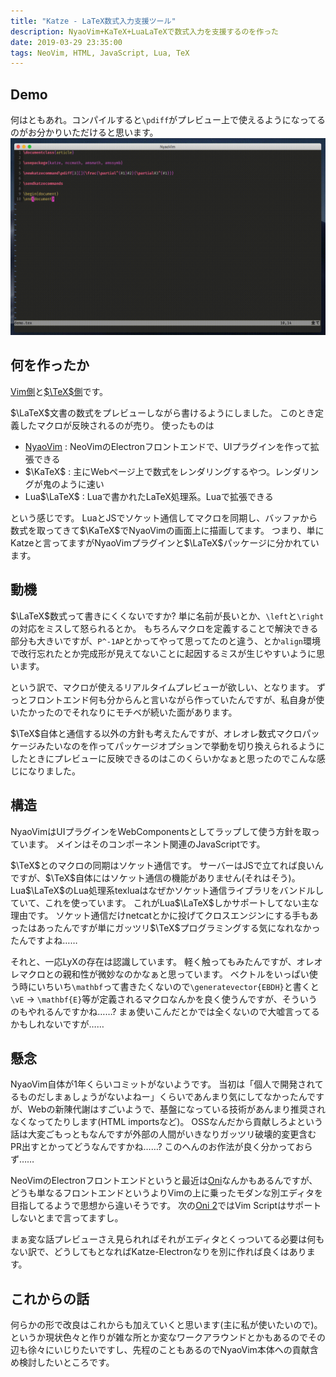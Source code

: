 ```yaml
---
title: "Katze - LaTeX数式入力支援ツール"
description: NyaoVim+KaTeX+LuaLaTeXで数式入力を支援するのを作った
date: 2019-03-29 23:35:00
tags: NeoVim, HTML, JavaScript, Lua, TeX
---
```


## Demo

何はともあれ。コンパイルすると`\pdiff`がプレビュー上で使えるようになってるのがお分かりいただけると思います。
![Demo](/images/katze-demo.gif)

## 何を作ったか

[Vim側](https://github.com/KPCCoiL/katze-nyaovim)と[$\TeX$側](https://github.com/KPCCoiL/katze-lualatex)です。

$\LaTeX$文書の数式をプレビューしながら書けるようにしました。
このとき定義したマクロが反映されるのが売り。
使ったものは

 * [NyaoVim](https://github.com/rhysd/NyaoVim) : NeoVimのElectronフロントエンドで、UIプラグインを作って拡張できる
 * $\KaTeX$ : 主にWebページ上で数式をレンダリングするやつ。レンダリングが鬼のように速い
 * Lua$\LaTeX$ : Luaで書かれたLaTeX処理系。Luaで拡張できる

という感じです。
LuaとJSでソケット通信してマクロを同期し、バッファから数式を取ってきて$\KaTeX$でNyaoVimの画面上に描画してます。
つまり、単にKatzeと言ってますがNyaoVimプラグインと$\LaTeX$パッケージに分かれています。

## 動機

$\LaTeX$数式って書きにくくないですか?
単に名前が長いとか、`\left`と`\right`の対応をミスして怒られるとか。
もちろんマクロを定義することで解決できる部分も大きいですが、`P^-1AP`とかってやって思ってたのと違う、とか`align`環境で改行忘れたとか完成形が見えてないことに起因するミスが生じやすいように思います。

という訳で、マクロが使えるリアルタイムプレビューが欲しい、となります。
ずっとフロントエンド何も分からんと言いながら作っていたんですが、私自身が使いたかったのでそれなりにモチベが続いた面があります。

$\TeX$自体と通信する以外の方針も考えたんですが、オレオレ数式マクロパッケージみたいなのを作ってパッケージオプションで挙動を切り換えられるようにしたときにプレビューに反映できるのはこのくらいかなぁと思ったのでこんな感じになりました。

## 構造

NyaoVimはUIプラグインをWebComponentsとしてラップして使う方針を取っています。
メインはそのコンポーネント関連のJavaScriptです。

$\TeX$とのマクロの同期はソケット通信です。
サーバーはJSで立てれば良いんですが、$\TeX$自体にはソケット通信の機能がありません(それはそう)。
Lua$\LaTeX$のLua処理系texluaはなぜかソケット通信ライブラリをバンドルしていて、これを使っています。
これがLua$\LaTeX$しかサポートしてない主な理由です。
ソケット通信だけnetcatとかに投げてクロスエンジンにする手もあったはあったんですが単にガッツリ$\TeX$プログラミングする気になれなかったんですよね……

それと、一応LyXの存在は認識しています。
軽く触ってもみたんですが、オレオレマクロとの親和性が微妙なのかなぁと思っています。
ベクトルをいっぱい使う時にいちいち`\mathbf`って書きたくないので`\generatevector{EBDH}`と書くと`\vE` $\to$ `\mathbf{E}`等が定義されるマクロなんかを良く使うんですが、そういうのもやれるんですかね……?
まぁ使いこんだとかでは全くないので大嘘言ってるかもしれないですが……

## 懸念

NyaoVim自体が1年くらいコミットがないようです。
当初は「個人で開発されてるものだしまぁしょうがないよねー」くらいであんまり気にしてなかったんですが、Webの新陳代謝はすごいようで、基盤になっている技術があんまり推奨されなくなってたりします(HTML importsなど)。
OSSなんだから貢献しろよという話は大変ごもっともなんですが外部の人間がいきなりガッツリ破壊的変更含むPR出すとかってどうなんですかね……? このへんのお作法が良く分かっておらず……

NeoVimのElectronフロントエンドというと最近は[Oni](https://github.com/onivim/oni)なんかもあるんですが、どうも単なるフロントエンドというよりVimの上に乗ったモダンな別エディタを目指してるようで思想から違いそうです。
次の[Oni 2](https://github.com/onivim/oni2)ではVim Scriptはサポートしないとまで言ってますし。

まぁ変な話プレビューさえ見られればそれがエディタとくっついてる必要は何もない訳で、どうしてもとなればKatze-Electronなりを別に作れば良くはあります。

## これからの話

何らかの形で改良はこれからも加えていくと思います(主に私が使いたいので)。
というか現状色々と作りが雑な所とか変なワークアラウンドとかもあるのでその辺も徐々にいじりたいですし、先程のこともあるのでNyaoVim本体への貢献含め検討したいところです。
